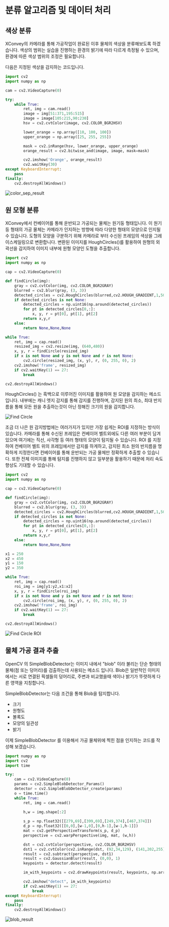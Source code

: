 # 분류 알고리즘 및 데이터 처리 

## 색상 분류 
XConvey의 카메라를 통해 가공작업이 완료된 이후 물체의 색상을 분류해보도록 하겠습니다. 색상의 범위는 실습을 진행하는 환경의 밝기에 따라 다르게 측정될 수 있으며, 환경에 따른 색상 범위의 조정은 필요합니다. 

다음은 지정된 색상을 감지하는 코드입니다. 

```python
import cv2
import numpy as np

cam = cv2.VideoCapture(0)

try:
    while True:
        ret, img = cam.read()
        image = img[51:371,195:515]
        image = image[105:215,90:230]
        hsv = cv2.cvtColor(image, cv2.COLOR_BGR2HSV)

        lower_orange = np.array([10, 100, 100])  
        upper_orange = np.array([25, 255, 255]) 

        mask = cv2.inRange(hsv, lower_orange, upper_orange)
        orange_result = cv2.bitwise_and(image, image, mask=mask)

        cv2.imshow('Orange', orange_result)
        cv2.waitKey(30)
except KeyboardInterrupt:
    pass
finally:
    cv2.destroyAllWindows()
```

![color_sep_result](res/)

## 원 모형 분류 
XConvey에서 컨베이어를 통해 운반되고 가공되는 물체는 원기둥 형태입니다. 이 원기둥 형태의 가공 물체는 카메라가 인지하는 방향에 따라 다양한 형태의 모양으로 인지될 수 있습니다. 도형의 모양을 구분하기 위해 카메라로 부터 수신된 프레임의 색상을 그레이스케일링으로 변환합니다. 변환된 이미지를 HoughCircles()를 활용하여 원형의 외곽선을 감지하여 이미지 내부에 원형 모양인 도형을 추출합니다. 

```python
import cv2
import numpy as np

cap = cv2.VideoCapture(0)

def findCircle(img):
    gray = cv2.cvtColor(img, cv2.COLOR_BGR2GRAY)
    blurred = cv2.blur(gray, (3, 3))
    detected_circles = cv2.HoughCircles(blurred,cv2.HOUGH_GRADIENT,1,50,param1=50,param2=35, minRadius=35,maxRadius=50)
    if detected_circles is not None:
        detected_circles = np.uint16(np.around(detected_circles))
        for pt in detected_circles[0,:]:
            x, y, r = pt[0], pt[1], pt[2]
        return x,y,r
    else:
        return None,None,None

while True:
    ret, img = cap.read()
    resized_img = cv2.resize(img, (640,480))
    x, y, r = findCircle(resized_img)
    if x is not None and y is not None and r is not None:
        cv2.circle(resized_img, (x, y), r, (0, 255, 0), 2)
    cv2.imshow('frame', resized_img)
    if cv2.waitKey(1) == 27:
        break

cv2.destroyAllWindows()
```

HoughCircles() 는 흑백으로 이루어진 이미지를 활용하여 원 모양을 감지하는 메소드 입니다. 내부에는 캐니 엣지 감지를 통해 감지를 진행하며, 감지된 원의 최소, 최대 반지름을 통해 모든 원을 추출하는것이 아닌 정해진 크기의 원을 감지합니다. 

![Find Circle](res/find_circle.png)

조금 더 나은 원 감지방법에는 여러가지가 있지만 가장 쉽게는 ROI를 지정하는 방식이 있습니다. 카메라를 통해 수신된 프레임은 컨베이어 벨트외에도 다른 여러 부분이 담겨 있으며 여기에는 직선, 사각형 등 여러 형태의 모양이 탐지될 수 있습니다. ROI 를 지정하여 컨베이어 벨트 위의 프레임에서만 감지를 하게하고, 감지된 최소 원의 반지름을 명확하게 지정한다면 컨베이어를 통해 운반되는 가공 물체만 정확하게 추출할 수 있습니다. 또한 전체 이미지를 통해 탐지를 진행하지 않고 일부분을 활용하기 때문에 처리 속도 향상도 기대할 수 있습니다. 

```python
import cv2
import numpy as np

cap = cv2.VideoCapture(0)

def findCircle(img):
    gray = cv2.cvtColor(img, cv2.COLOR_BGR2GRAY)
    blurred = cv2.blur(gray, (3, 3))
    detected_circles = cv2.HoughCircles(blurred,cv2.HOUGH_GRADIENT,1,50,param1=50,param2=35, minRadius=35,maxRadius=50)
    if detected_circles is not None:
        detected_circles = np.uint16(np.around(detected_circles))
        for pt in detected_circles[0,:]:
            x, y, r = pt[0], pt[1], pt[2]
        return x,y,r
    else:
        return None,None,None

x1 = 250
x2 = 450 
y1 = 150
y2 = 350

while True:
    ret, img = cap.read()
    roi_img = img[y1:y2,x1:x2]
    x, y, r = findCircle(roi_img)
    if x is not None and y is not None and r is not None:
        cv2.circle(roi_img, (x, y), r, (0, 255, 0), 2)
    cv2.imshow('frame', roi_img)
    if cv2.waitKey(1) == 27:
        break

cv2.destroyAllWindows()
```

![Find Circle ROI](res/find_circle_roi.png)

## 물체 가공 결과 추출 
OpenCV 의 SimpleBlobDetector는 이미지 내에서 "blob" 이라 불리는 단순 형태의 물체(점 또는 덩어리)를 검출하는데 사용되는 메소드 입니다. Blob은 일반적인 이미지에서는 서로 연결된 픽셀들의 덩어리로, 주변과 비교했을때 색이나 밝기가 뚜렷하게 다른 영역을 지칭합니다. 

SimpleBlobDetector는 다음 조건을 통해 Blob을 탐지합니다. 

- 크기 
- 원형도 
- 볼록도 
- 모양의 일관성 
- 밝기 

이제 SimpleBlobDetector 를 이용해서 가공 물체위에 찍힌 점을 인지하는 코드를 작성해 보겠습니다. 

```python 
import numpy as np
import cv2
import time 

try:
    cam = cv2.VideoCapture(0)
    params = cv2.SimpleBlobDetector_Params()
    detector = cv2.SimpleBlobDetector_create(params)
    o = time.time()
    while True:
        ret, img = cam.read()
        
        h,w = img.shape[:2]

        s_p = np.float32([[279,69],[399,69],[249,374],[467,374]])
        d_p = np.float32([[0,0],[w-1,0],[0,h-1],[w-1,h-1]])
        mat = cv2.getPerspectiveTransform(s_p, d_p)
        perspective = cv2.warpPerspective(img, mat, (w,h))

        dst = cv2.cvtColor(perspective, cv2.COLOR_BGR2HSV)
        dst1 = cv2.cvtColor(cv2.inRange(dst, (92,34,129), (141,202,255)), cv2.COLOR_GRAY2BGR)
        result = cv2.subtract(perspective, dst1)
        result = cv2.GaussianBlur(result, (0,0), 1)
        keypoints = detector.detect(result)

        im_with_keypoints = cv2.drawKeypoints(result, keypoints, np.array([]), (0,0,255), cv2.DRAW_MATCHES_FLAGS_DRAW_RICH_KEYPOINTS)

        cv2.imshow("detect", im_with_keypoints)
        if cv2.waitKey(1) == 27:
            break
except KeyboardInterrupt:
    pass
finally:
    cv2.destroyAllWindows()
``` 

![blob_result](res/find_blob.png)